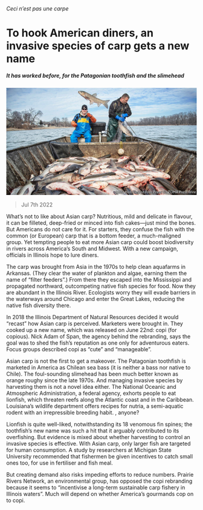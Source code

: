 ###### Ceci n’est pas une carpe

# To hook American diners, an invasive species of carp gets a new name 

##### It has worked before, for the Patagonian toothfish and the slimehead 

![image](images/20220709_USP002.jpg) 

> Jul 7th 2022 

What’s not to like about Asian carp? Nutritious, mild and delicate in flavour, it can be filleted, deep-fried or minced into fish cakes—just mind the bones. But Americans do not care for it. For starters, they confuse the fish with the common (or European) carp that is a bottom feeder, a much-maligned group. Yet tempting people to eat more Asian carp could boost biodiversity in rivers across America’s South and Midwest. With a new campaign, officials in Illinois hope to lure diners.

The carp was brought from Asia in the 1970s to help clean aquafarms in Arkansas. (They clear the water of plankton and algae, earning them the name of “filter feeders”.) From there they escaped into the Mississippi and propagated northward, outcompeting native fish species for food. Now they are abundant in the Illinois River. Ecologists worry they will evade barriers in the waterways around Chicago and enter the Great Lakes, reducing the native fish diversity there.

In 2018 the Illinois Department of Natural Resources decided it would “recast” how Asian carp is perceived. Marketers were brought in. They cooked up a new name, which was released on June 22nd: copi (for copious). Nick Adam of Span, the agency behind the rebranding, says the goal was to shed the fish’s reputation as one only for adventurous eaters. Focus groups described copi as “cute” and “manageable”.

Asian carp is not the first to get a makeover. The Patagonian toothfish is marketed in America as Chilean sea bass (it is neither a bass nor native to Chile). The foul-sounding slimehead has been much better known as orange roughy since the late 1970s. And managing invasive species by harvesting them is not a novel idea either. The National Oceanic and Atmospheric Administration, a federal agency, exhorts people to eat lionfish, which threaten reefs along the Atlantic coast and in the Caribbean. Louisiana’s wildlife department offers recipes for nutria, a semi-aquatic rodent with an irrepressible breeding habit. , anyone?

Lionfish is quite well-liked, notwithstanding its 18 venomous fin spines; the toothfish’s new name was such a hit that it arguably contributed to its overfishing. But evidence is mixed about whether harvesting to control an invasive species is effective. With Asian carp, only larger fish are targeted for human consumption. A study by researchers at Michigan State University recommended that fishermen be given incentives to catch small ones too, for use in fertiliser and fish meal. 

But creating demand also risks impeding efforts to reduce numbers. Prairie Rivers Network, an environmental group, has opposed the copi rebranding because it seems to “incentivise a long-term sustainable carp fishery in Illinois waters”. Much will depend on whether America’s gourmands cop on to copi.



